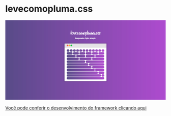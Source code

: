 # levecomopluma.css

![levecomopluma.css](https://raw.githubusercontent.com/gustavoquinalha/levecomopluma.css/master/screen.jpg)


[Você pode conferir o desenvolvimento do framework clicando aqui](http://gustavoquinalha.com/levecomopluma)

